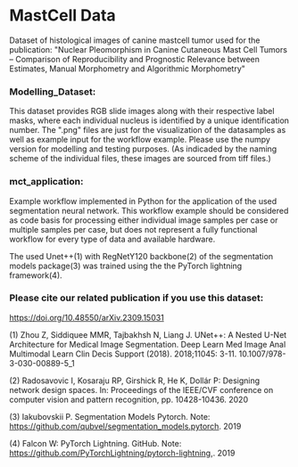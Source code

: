 # MastCell Data

Dataset of histological images of canine mastcell tumor used for the publication: "Nuclear Pleomorphism in Canine Cutaneous Mast Cell Tumors – Comparison of Reproducibility and Prognostic Relevance between Estimates, Manual Morphometry and Algorithmic Morphometry"



### Modelling_Dataset:

This dataset provides RGB slide images along with their respective label masks, where each individual nucleus is identified by a unique identification number.
The ".png" files are just for the visualization of the datasamples as well as example input for the workflow example. Please use the numpy version for modelling and testing purposes.
(As indicaded by the naming scheme of the individual files, these images are sourced from tiff files.)


### mct_application:

Example workflow implemented in Python for the application of the used segmentation neural network.
This workflow example should be considered as code basis for processing either individual image samples per case or multiple samples per case, but does not represent a fully functional workflow for every type of data and available hardware.

The used Unet++(1) with RegNetY120 backbone(2) of the segmentation models package(3) was trained using the the PyTorch lightning framework(4).



### Please cite our related publication if you use this dataset:
https://doi.org/10.48550/arXiv.2309.15031


(1) Zhou Z, Siddiquee MMR, Tajbakhsh N, Liang J. UNet++: A Nested U-Net Architecture for Medical Image Segmentation. Deep Learn Med Image Anal Multimodal Learn Clin Decis Support (2018). 2018;11045: 3-11. 10.1007/978-3-030-00889-5_1

(2) Radosavovic I, Kosaraju RP, Girshick R, He K, Dollár P: Designing network design spaces. In: Proceedings of the IEEE/CVF conference on computer vision and pattern recognition, pp. 10428-10436. 2020

(3) Iakubovskii P. Segmentation Models Pytorch. Note: https://github.com/qubvel/segmentation_models.pytorch. 2019

(4) Falcon W: PyTorch Lightning. GitHub. Note: https://github.com/PyTorchLightning/pytorch-lightning,. 2019
